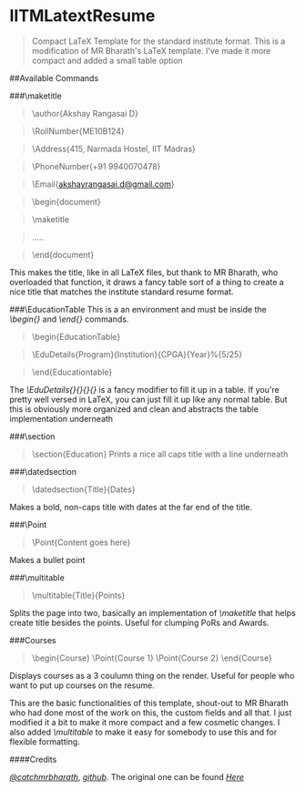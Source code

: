 IITMLatextResume
================

>Compact LaTeX Template for the standard institute format. This is a modification of MR Bharath's LaTeX template. I've made it more compact and added a small table option

##Available Commands

###\maketitle 

> \author{Akshay Rangasai D}

> \RollNumber{ME10B124}

> \Address{415, Narmada Hostel, IIT Madras}

> \PhoneNumber{+91 9940070478}

> \Email{akshayrangasai.d@gmail.com}

> \begin{document}

> \maketitle

> .....

> \end{document}

This makes the title, like in all LaTeX files, but thank to MR Bharath, who overloaded that function, it draws a fancy table sort of a thing to create a nice title that matches the institute standard resume format.

###\EducationTable
This is a an environment and must be inside the *\begin{}* and *\end{}* commands. 
> \begin{EducationTable}

> \EduDetails{Program}{Institution}{CPGA}{Year}%{5/25}

> \end{Educationtable}

The *\EduDetails{}{}{}{}* is a fancy modifier to fill it up in a table. If you're pretty well versed in LaTeX, you can just fill it up like any normal table. But this is obviously more organized and clean and abstracts the table implementation underneath

###\section
> \section{Education}
Prints a nice all caps title with a line underneath

###\datedsection
> \datedsection{Title}{Dates}

Makes a bold, non-caps title with dates at the far end of the title.

###\Point

> \Point{Content goes here}

Makes a bullet point

###\multitable

> \multitable{Title}{Points}

Splits the page into two, basically an implementation of *\maketitle* that helps create title besides the points. Useful for clumping PoRs and Awards.

###Courses

> \begin{Course}
> \Point{Course 1} \Point{Course 2}
> \end{Course}

Displays courses as a 3 coulumn thing on the render. Useful for people who want to put up courses on the resume.

This are the basic functionalities of this template, shout-out to MR Bharath who had done most of the work on this, the custom fields and all that. I just modified it a bit to make it more compact and a few cosmetic changes. I also added *\multitable* to make it easy for somebody to use this and for flexible formatting.

####Credits

*[@catchmrbharath](https://twitter.com/catchmrbharath)*, *[github](https://github.com/catchmrbharath)*.
The original one can be found *[Here](https://github.com/catchmrbharath/IITM-Resume-Class)* 

